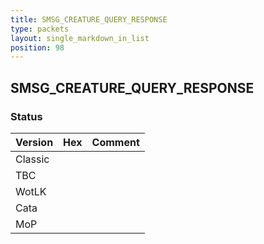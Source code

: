 ```yaml
---
title: SMSG_CREATURE_QUERY_RESPONSE
type: packets
layout: single_markdown_in_list
position: 98
---
```


## SMSG_CREATURE_QUERY_RESPONSE

### Status

Version | Hex | Comment
---------- | ---------- | ---------- 
Classic |  |  
TBC |  |  
WotLK |  |  
Cata |  |  
MoP |  |  